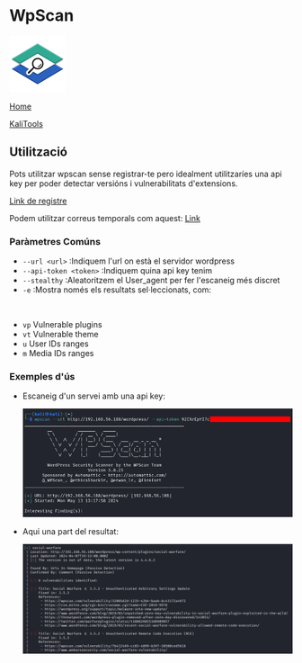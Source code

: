 # WpScan

![](./img/wpscanLogo.png)

[Home](../../../README.md)

[KaliTools](https://www.kali.org/tools/netcat/)

## Utilització

Pots utilitzar wpscan sense registrar-te pero idealment utilitzaríes una api key per poder detectar versións i vulnerabilitats d'extensions.

[Link de registre](https://wpscan.com/register/)

Podem utilitzar correus temporals com aquest: [Link](https://temp-mail.org/)

### Paràmetres Comúns
 - `--url <url>` :Indiquem l'url on està el servidor wordpress
 - `--api-token <token>` :Indiquem quina api key tenim
 - `--stealthy` :Aleatoritzem el User_agent per fer l'escaneig més discret
 - `-e` :Mostra només els resultats sel·leccionats, com:

<br>

 - `vp` Vulnerable plugins
 - `vt` Vulnerable theme
 - `u` User IDs ranges
 - `m` Media IDs ranges


### Exemples d'ús

 - Escaneig d'un servei amb una api key:

   ![](./img/utilitzacio1.png)

 - Aqui una part del resultat:
   
   ![](./img/resultat1.png)